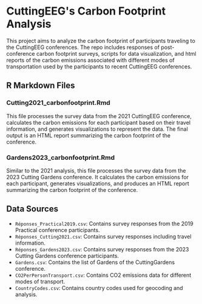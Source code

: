 # CuttingEEG's Carbon Footprint Analysis

This project aims to analyze the carbon footprint of participants traveling to the CuttingEEG conferences. The repo includes responses of post-conference carbon footprint surveys, scripts for data visualization, and html reports of the carbon emissions associated with different modes of transportation used by the participants to recent CuttingEEG conferences.

## R Markdown Files

### Cutting2021_carbonfootprint.Rmd
This file processes the survey data from the 2021 CuttingEEG conference, calculates the carbon emissions for each participant based on their travel information, and generates visualizations to represent the data. The final output is an HTML report summarizing the carbon footprint of the conference.

### Gardens2023_carbonfootprint.Rmd
Similar to the 2021 analysis, this file processes the survey data from the 2023 Cutting Gardens conference. It calculates the carbon emissions for each participant, generates visualizations, and produces an HTML report summarizing the carbon footprint of the conference.

## Data Sources

- `Réponses_Practical2019.csv`: Contains survey responses from the 2019 Practical conference participants.
- `Réponses_Cutting2021.csv`: Contains survey responses including travel information.
- `Réponses_Gardens2023.csv`: Contains survey responses from the 2023 Cutting Gardens conference participants.
- `Gardens.csv`: Contains the list of Gardens of the CuttingGardens conference.
- `CO2PerPersonTransport.csv`: Contains CO2 emissions data for different modes of transport.
- `CountryCodes.csv`: Contains country codes used for geocoding and analysis.




